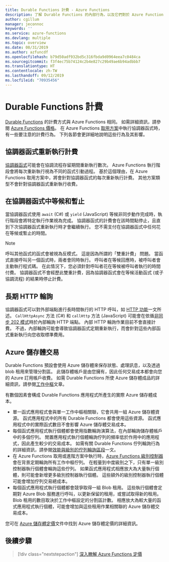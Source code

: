 ```yaml
---
title: Durable Functions 計費 - Azure Functions
description: 了解 Durable Functions 的內部行為，以及它們對於 Azure Functions 計費有何影響。
author: cgillum
manager: jeconnoc
keywords: ''
ms.service: azure-functions
ms.devlang: multiple
ms.topic: overview
ms.date: 08/31/2019
ms.author: azfuncdf
ms.openlocfilehash: b79d50adf932bd5c316fbda9d0964eea7c0484ca
ms.sourcegitcommit: f3f4ec75b74124c2b4e827c29b49ae6b94adbbb7
ms.translationtype: HT
ms.contentlocale: zh-TW
ms.lasthandoff: 09/12/2019
ms.locfileid: "70935456"
---
```

# <a name="durable-functions-billing"></a>Durable Functions 計費

[Durable Functions](durable-functions-overview.md) 的計費方式與 Azure Functions 相同。 如需詳細資訊，請參閱 [Azure Functions 價格](https://azure.microsoft.com/pricing/details/functions/)。 在 Azure Functions [取用方案](../functions-scale.md#consumption-plan)中執行協調器函式時，有一些要注意的計費行為。 下列各節會更詳細地說明這些行為及其影響。

## <a name="orchestrator-function-replay-billing"></a>協調器函式重新執行計費

[協調器函式](durable-functions-orchestrations.md)可能會在協調流程存留期間重新執行數次。 Azure Functions 執行階段會將每次重新執行視為不同的函式引動過程。 基於這個理由，在 Azure Functions 取用方案中，將會針對協調器函式的每次重新執行計費。 其他方案類型不會針對協調器函式重新執行收費。

## <a name="awaiting-and-yielding-in-orchestrator-functions"></a>在協調器函式中等候和暫止

當協調器函式使用 `await` (C#) 或 `yield` (JavaScript) 等候非同步動作完成時，執行階段會將特定執行作業視為完成。 協調器函式的計費會在該時間點停止，且直到下次協調器函式重新執行時才會繼續執行。 您不需支付在協調器函式中任何花在等候或暫止的時間。

> [!NOTE]
> 呼叫其他函式的函式會被視為反模式。 這是因為所謂的「雙重計費」  問題。 當函式直接呼叫另一個函式時，兩者會同時執行。 呼叫者在等候回應時，被呼叫者會主動執行程式碼。 在此情況下，您必須針對呼叫者花在等候被呼叫者執行的時間付費。 協調器函式不會經歷此雙重計費，因為協調器函式會在等候活動函式 (或子協調流程) 的結果時停止計費。

## <a name="durable-http-polling"></a>長期 HTTP 輪詢

協調器函式可以對外部端點進行長時間執行的 HTTP 呼叫，如 [HTTP 功能](durable-functions-http-features.md)一文所述。 `CallHttpAsync` 方法 (C#) 和 `callHttp` 方法 (JavaScript) 可能會在依循[非同步 202 模式](durable-functions-http-features.md#http-202-handling)時於內部輪詢 HTTP 端點。 內部 HTTP 輪詢作業目前不會直接計費。 不過，內部輪詢可能會導致協調器函式定期重新執行，而會針對這些內部函式重新執行向您收取標準費用。

## <a name="azure-storage-transactions"></a>Azure 儲存體交易

Durable Functions 預設會使用 Azure 儲存體來保存狀態、處理訊息，以及透過 blob 租用來管理分割區。 此儲存體帳戶是由您擁有，因此任何交易成本都會向您的 Azure 訂用帳戶收費。 如需 Durable Functions 所使 Azure 儲存體成品的詳細資訊，請參閱[工作中樞](durable-functions-task-hubs.md)文章。

有數個因素會構成 Durable Functions 應用程式所產生的實際 Azure 儲存體成本。

* 單一函式應用程式會與單一工作中樞相關聯，它會共用一組 Azure 儲存體資源。 函式應用程式中的所有 Durable Functions 都會使用這些資源。 函式應用程式中的實際函式數目不會影響 Azure 儲存體交易成本。
* 每個函式應用程式執行個體都會使用指數輪詢演算法，在內部輪詢儲存體帳戶中的多個佇列。 閒置應用程式執行個體輪詢佇列的頻率低於作用中的應用程式，因此產生較少的交易成本。 如需有關 Durable Functions 佇列輪詢行為的詳細資訊，請參閱[效能與級別的佇列輪詢區段](durable-functions-perf-and-scale.md#queue-polling)一文。
* 在 Azure Functions 取用或進階方案中執行時，[Azure Functions 級別控制器](../functions-scale.md#how-the-consumption-and-premium-plans-work)會在背景定期輪詢所有工作中樞佇列。 在輕量到中度級別之下，只有單一級別控制器執行個體會輪詢這些佇列。 如果函式應用程式相應放大為大量執行個體，則可能會新增更多級別控制器執行個體。 這些額外的級別控制器執行個體可能會增加佇列交易總成本。
* 每個函式應用程式執行個體都會競爭取得一組 Blob 租用。 這些執行個體會定期對 Azure Blob 服務進行呼叫，以更新保留的租用，或嘗試取得新的租用。 Blob 租用的數目取決於工作中樞設定的分割區計數。 相應放大為較大量的函式應用程式執行個體，可能會增加與這些租用作業相關聯的 Azure 儲存體交易成本。

您可在 [Azure 儲存體定價](https://azure.microsoft.com/pricing/details/storage/)文件中找到 Azure 儲存體定價的詳細資訊。

## <a name="next-steps"></a>後續步驟

> [!div class="nextstepaction"]
> [深入瞭解 Azure Functions 定價](https://azure.microsoft.com/pricing/details/functions/)
